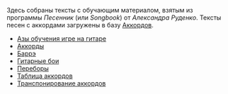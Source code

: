 Здесь собраны тексты с обучающим материалом, 
взятым из программы *Песенник* (или *Songbook*) от *Александра Руденко*.
Тексты песен с аккордами загружены в базу [Аккордов](/songs.html "Аккорды и тексты песен").

* [Азы обучения игре на гитаре](Азы%20обучения%20игре%20на%20гитаре)
* [Аккорды](Аккорды)
* [Баррэ](Баррэ)
* [Гитарные бои](Гитарные%20бои)
* [Переборы](Переборы)
* [Таблица аккордов](Таблица%20аккордов)
* [Транспонирование аккордов](Транспонирование%20аккордов)